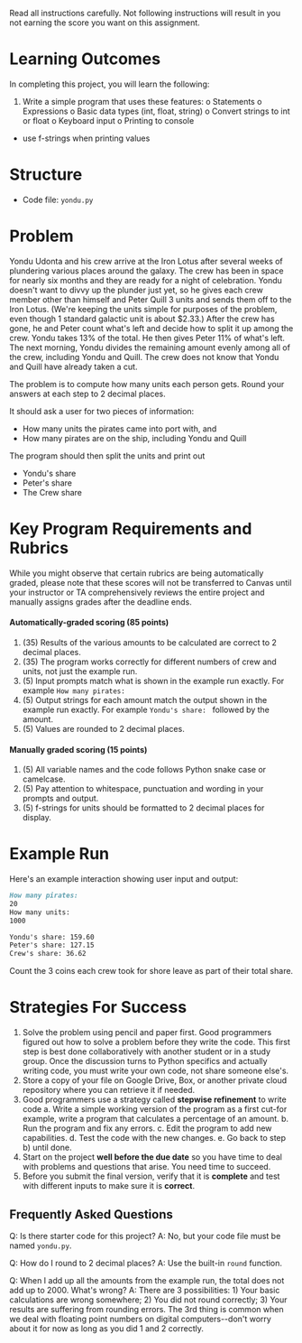 Read all instructions carefully. Not following instructions will result in you not earning the score you want on this assignment.

# Learning Outcomes
In completing this project, you will learn the following:
1.	Write a simple program that uses these features:
o	Statements 
o	Expressions
o	Basic data types (int, float, string)
o	Convert strings to int or float
o	Keyboard input
o	Printing to console
   - use f-strings when printing values

# Structure
* Code file: `yondu.py`

# Problem
Yondu Udonta and his crew arrive at the Iron Lotus after several weeks of plundering various places around the galaxy. The crew has been in space for nearly six months and they are ready for a night of celebration. Yondu doesn't want to divvy up the plunder just yet, so he gives each crew member other than himself and Peter Quill 3 units and sends them off to the Iron Lotus. (We're keeping the units simple for purposes of the problem, even though 1 standard galactic unit is about $2.33.) After the crew has gone, he and Peter count what's left and decide how to split it up among the crew. Yondu takes 13% of the total. He then gives Peter 11% of what's left. The next morning, Yondu divides the remaining amount evenly among all of the crew, including Yondu and Quill. The crew does not know that Yondu and Quill have already taken a cut.

The problem is to compute how many units each person gets. Round your answers at each step to 2 decimal places.

It should ask a user for two pieces of information:

- How many units the pirates came into port with, and
- How many pirates are on the ship, including Yondu and Quill

The program should then split the units and print out

- Yondu's share
- Peter's share
- The Crew share

# Key Program Requirements and Rubrics
While you might observe that certain rubrics are being automatically graded, please note that these scores will not be transferred to Canvas until your instructor or TA comprehensively reviews the entire project and manually assigns grades after the deadline ends.

#### Automatically-graded scoring (85 points)
1. (35) Results of the various amounts to be calculated are correct to 2 decimal places.
1. (35) The program works correctly for different numbers of crew and units, not just the example run.
1. (5) Input prompts match what is shown in the example run exactly. For example `How many pirates:`
1. (5) Output strings for each amount match the output shown in the example run exactly. For example `Yondu's share: ` followed by the amount.
1. (5) Values are rounded to 2 decimal places.
 
####  Manually graded scoring (15 points)
1. (5) All variable names and the code follows Python snake case or camelcase.
1. (5) Pay attention to whitespace, punctuation and wording in your prompts and output.
1. (5) f-strings for units should be formatted to 2 decimal places for display.

# Example Run
Here's an example interaction showing user input and output:

```markdown
How many pirates:
20
How many units:
1000

Yondu's share: 159.60
Peter's share: 127.15
Crew's share: 36.62
```

Count the 3 coins each crew took for shore leave as part of their total share.


# Strategies For Success

1. Solve the problem using pencil and paper first. Good programmers figured out how to solve a problem before they write the code. This first step is best done collaboratively with another student or in a study group. Once the discussion turns to Python specifics and actually writing code, you must write your own code, not share someone else's.
1. Store a copy of your file on Google Drive, Box, or another private cloud repository where you can retrieve it if needed.
1. Good programmers use a strategy called **stepwise refinement** to write code
    a. Write a simple working version of the program as a first cut-for example, write a program that calculates a percentage of an amount.
    b. Run the program and fix any errors.
    c. Edit the program to add new capabilities.
    d. Test the code with the new changes.
    e. Go back to step b) until done.
1. Start on the project **well before the due date** so you have time to deal with problems and questions that arise. You need time to succeed.
1. Before you submit the final version, verify that it is **complete** and test with different inputs to make sure it is **correct**.

## Frequently Asked Questions
Q: Is there starter code for this project?
A: No, but your code file must be named `yondu.py`.

Q: How do I round to 2 decimal places?
A: Use the built-in `round` function.

Q: When I add up all the amounts from the example run, the total does not add up to 2000. What's wrong?
A: There are 3 possibilities: 1) Your basic calculations are wrong somewhere; 2) You did not round correctly; 3) Your results are suffering from rounding errors. The 3rd thing is common when we deal with floating point numbers on digital computers--don't worry about it for now as long as you did 1 and 2 correctly.
